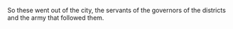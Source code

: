 So these went out of the city, the servants of the governors of the districts and the army that followed them.
